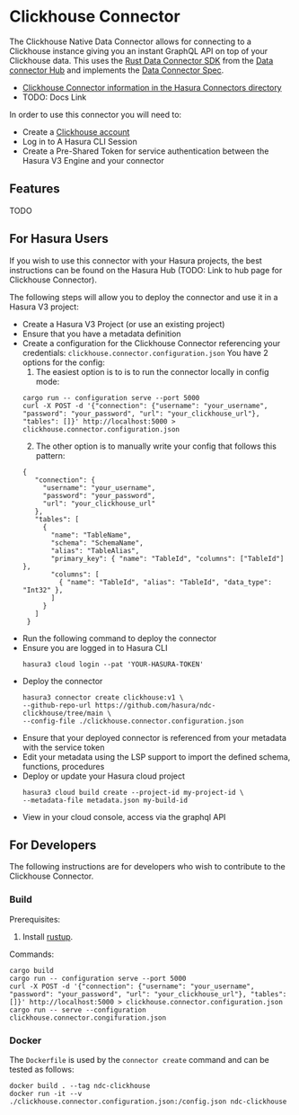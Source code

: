 # Clickhouse Connector

The Clickhouse Native Data Connector allows for connecting to a Clickhouse instance giving you an instant GraphQL API on top of your Clickhouse data.
This uses the [Rust Data Connector SDK](https://github.com/hasura/ndc-hub#rusk-sdk) from the [Data connector Hub](https://github.com/hasura/ndc-hub) and implements the [Data Connector Spec](https://github.com/hasura/ndc-spec).

- [Clickhouse Connector information in the Hasura Connectors directory](https://hasura.io/connectors/clickhouse)
- TODO: Docs Link

In order to use this connector you will need to:

- Create a [Clickhouse account](https://clickhouse.cloud/signUp?loc=nav-get-started)
- Log in to A Hasura CLI Session
- Create a Pre-Shared Token for service authentication between the Hasura V3 Engine and your connector

## Features

TODO

## For Hasura Users

If you wish to use this connector with your Hasura projects, the best instructions can be found on the Hasura Hub (TODO: Link to hub page for Clickhouse Connector).

The following steps will allow you to deploy the connector and use it in a Hasura V3 project:

- Create a Hasura V3 Project (or use an existing project)
- Ensure that you have a metadata definition
- Create a configuration for the Clickhouse Connector referencing your credentials:
  `clickhouse.connector.configuration.json`
  You have 2 options for the config:
  1.  The easiest option is to is to run the connector locally in config mode:
  ```
  cargo run -- configuration serve --port 5000
  curl -X POST -d '{"connection": {"username": "your_username", "password": "your_password", "url": "your_clickhouse_url"}, "tables": []}' http://localhost:5000 > clickhouse.connector.configuration.json
  ```
  2.  The other option is to manually write your config that follows this pattern:
  ```
  {
     "connection": {
       "username": "your_username",
       "password": "your_password",
       "url": "your_clickhouse_url"
     },
     "tables": [
       {
         "name": "TableName",
         "schema": "SchemaName",
         "alias": "TableAlias",
         "primary_key": { "name": "TableId", "columns": ["TableId"] },
         "columns": [
           { "name": "TableId", "alias": "TableId", "data_type": "Int32" },
         ]
       }
     ]
   }
  ```
- Run the following command to deploy the connector
- Ensure you are logged in to Hasura CLI
  ```
  hasura3 cloud login --pat 'YOUR-HASURA-TOKEN'
  ```
- Deploy the connector
  ```
  hasura3 connector create clickhouse:v1 \
  --github-repo-url https://github.com/hasura/ndc-clickhouse/tree/main \
  --config-file ./clickhouse.connector.configuration.json
  ```
- Ensure that your deployed connector is referenced from your metadata with the service token
- Edit your metadata using the LSP support to import the defined schema, functions, procedures
- Deploy or update your Hasura cloud project
  ```
  hasura3 cloud build create --project-id my-project-id \
  --metadata-file metadata.json my-build-id
  ```
- View in your cloud console, access via the graphql API

## For Developers

The following instructions are for developers who wish to contribute to the Clickhouse Connector.

### Build

Prerequisites:

1. Install [rustup](https://www.rust-lang.org/tools/install).

Commands:

```
cargo build
cargo run -- configuration serve --port 5000
curl -X POST -d '{"connection": {"username": "your_username", "password": "your_password", "url": "your_clickhouse_url"}, "tables": []}' http://localhost:5000 > clickhouse.connector.configuration.json
cargo run -- serve --configuration clickhouse.connector.congifuration.json
```

### Docker

The `Dockerfile` is used by the `connector create` command and can be tested as follows:

```
docker build . --tag ndc-clickhouse
docker run -it --v ./clickhouse.connector.configuration.json:/config.json ndc-clickhouse
```
